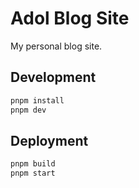 # Adol Blog Site

My personal blog site.

## Development

```bash
pnpm install
pnpm dev
```

## Deployment

```bash
pnpm build
pnpm start
```
